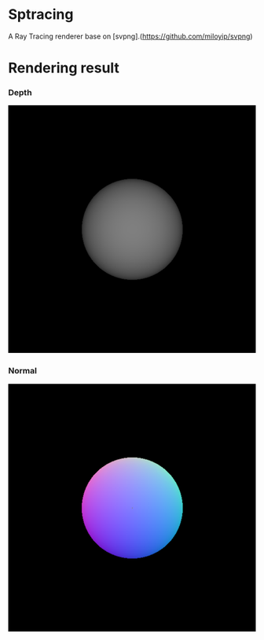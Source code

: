 # Sptracing
A Ray Tracing renderer base on [svpng].(https://github.com/miloyip/svpng)
# Rendering result
### Depth
![D-result](img/depth_test.png)
### Normal
![N-result](img/normal_test.png)